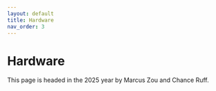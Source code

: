 ```yaml
---
layout: default
title: Hardware
nav_order: 3
---
```


# Hardware

This page is headed in the 2025 year by Marcus Zou and Chance Ruff.
